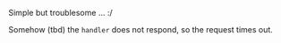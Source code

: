 

Simple but troublesome ... :/

Somehow (tbd) the `handler` does not respond, so the request times out.
